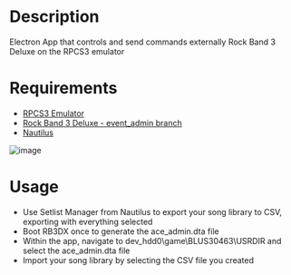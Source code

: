 # Description

Electron App that controls and send commands externally Rock Band 3 Deluxe on the RPCS3 emulator

# Requirements

* [RPCS3 Emulator](https://github.com/RPCS3/rpcs3)
* [Rock Band 3 Deluxe - event_admin branch](https://github.com/LinosM/rock-band-3-deluxe/tree/event_admin)
* [Nautilus](https://github.com/trojannemo/Nautilus)

![image](https://i.imgur.com/V19D9MN.png)

# Usage

* Use Setlist Manager from Nautilus to export your song library to CSV, exporting with everything selected
* Boot RB3DX once to generate the ace_admin.dta file
* Within the app, navigate to dev_hdd0\game\BLUS30463\USRDIR and select the ace_admin.dta file
* Import your song library by selecting the CSV file you created
